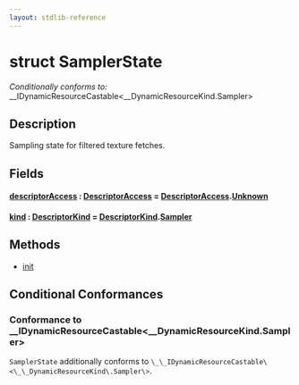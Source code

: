 ```yaml
---
layout: stdlib-reference
---
```


# struct SamplerState

*Conditionally conforms to:* \_\_IDynamicResourceCastable\<\_\_DynamicResourceKind\.Sampler\>

## Description

Sampling state for filtered texture fetches.


## Fields

####  <a id="decl-descriptorAccess"></a>[descriptorAccess](descriptoraccess-a) : [DescriptorAccess](../descriptoraccess-0a/index) = [DescriptorAccess](../descriptoraccess-0a/index)\.[Unknown](../descriptoraccess-0a/index#decl-Unknown)
####  <a id="decl-kind"></a>[kind](kind) : [DescriptorKind](../descriptorkind-0a/index) = [DescriptorKind](../descriptorkind-0a/index)\.[Sampler](../descriptorkind-0a/index#decl-Sampler)

## Methods

* [init](init)

## Conditional Conformances

### Conformance to \_\_IDynamicResourceCastable\<\_\_DynamicResourceKind\.Sampler\>
`SamplerState` additionally conforms to `\_\_IDynamicResourceCastable\<\_\_DynamicResourceKind\.Sampler\>`.

<!-- RTD-TOC-START
```{toctree}
:titlesonly:
:hidden:

Handle <handle-0>
descriptorAccess <descriptoraccess-a>
init <init>
kind <kind>
```
RTD-TOC-END -->
